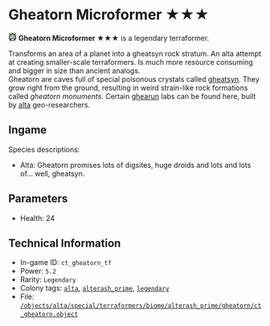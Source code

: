 # Gheatorn Microformer ★★★

<img src="https://raw.githubusercontent.com/Ceterai/Enternia/main/objects/alta/special/terraformers/biome/alterash_prime/gheatorn/icon.png" alt="Gheatorn Microformer ★★★ icon" loading="lazy" height=16px width="auto" /> **Gheatorn Microformer ★★★** is a legendary terraformer.

Transforms an area of a planet into a gheatsyn rock stratum. An alta attempt at creating smaller-scale terraformers. Is much more resource consuming and bigger in size than ancient analogs.  
Gheatorn are caves full of special poisonous crystals called [gheatsyn](https://ceterai.github.io/MyEnternia/Wiki/Tags/Gheatsyn). They grow right from the ground, resulting in weird strain-like rock formations called _gheatorn monuments_. Certain [ghearun](https://ceterai.github.io/MyEnternia/Wiki/Tags/Ghearun) labs can be found here, built by [alta](https://ceterai.github.io/MyEnternia/Wiki/Tags/Alta) geo-researchers.

## Ingame

Species descriptions:

- Alta: Gheatorn promises lots of digsites, huge droids and lots and lots of... well, gheatsyn.

## Parameters

- Health: 24

## Technical Information

- In-game ID: `ct_gheatorn_tf`
- Power: `5.2`
- Rarity: `Legendary`
- Colony tags: [`alta`](https://ceterai.github.io/MyEnternia/Wiki/Tags/Alta), [`alterash_prime`](https://ceterai.github.io/MyEnternia/Wiki/Tags/AlterashPrime), [`legendary`](https://ceterai.github.io/MyEnternia/Wiki/Tags/Legendary)
- File: [`/objects/alta/special/terraformers/biome/alterash_prime/gheatorn/ct_gheatorn.object`](https://github.com/Ceterai/Enternia/blob/main/objects/alta/special/terraformers/biome/alterash_prime/gheatorn/ct_gheatorn.object)
